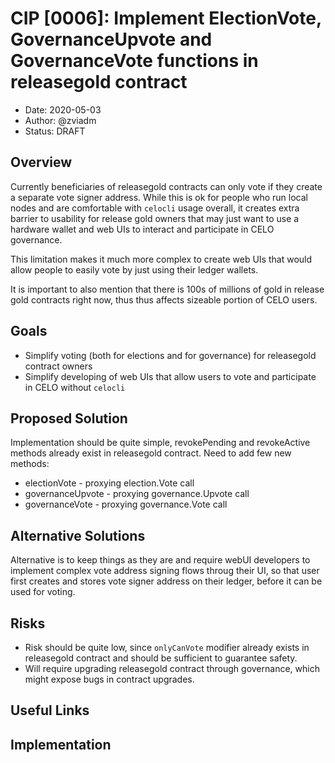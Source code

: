 # CIP [0006]: Implement ElectionVote, GovernanceUpvote and GovernanceVote functions in releasegold contract

- Date: 2020-05-03
- Author: @zviadm
- Status: DRAFT

## Overview

Currently beneficiaries of releasegold contracts can only vote if they create a 
separate vote signer address. While this is ok for people who run local nodes and are comfortable
with `celocli` usage overall, it creates extra barrier to usability for release gold owners that
may just want to use a hardware wallet and web UIs to interact and participate in CELO governance.

This limitation makes it much more complex to create web UIs that would allow people to easily
vote by just using their ledger wallets.

It is important to also mention that there is 100s of millions of gold in release gold
contracts right now, thus thus affects sizeable portion of CELO users.

## Goals

- Simplify voting (both for elections and for governance) for releasegold contract owners
- Simplify developing of web UIs that allow users to vote and participate in CELO without `celocli`

## Proposed Solution

Implementation should be quite simple, revokePending and revokeActive methods already exist in
releasegold contract. Need to add few new methods:
- electionVote - proxying election.Vote call
- governanceUpvote - proxying governance.Upvote call
- governanceVote - proxying governance.Vote call

## Alternative Solutions

Alternative is to keep things as they are and require webUI developers to implement complex
vote address signing flows throug their UI, so that user first creates and stores vote
signer address on their ledger, before it can be used for voting.

## Risks

- Risk should be quite low, since `onlyCanVote` modifier already exists in releasegold contract and should be sufficient to guarantee safety.
- Will require upgrading releasegold contract through governance, which might expose bugs in contract upgrades.

## Useful Links


## Implementation


